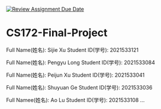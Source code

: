 [![Review Assignment Due Date](https://classroom.github.com/assets/deadline-readme-button-24ddc0f5d75046c5622901739e7c5dd533143b0c8e959d652212380cedb1ea36.svg)](https://classroom.github.com/a/FihFJGjB)
# CS172-Final-Project
Full Name(姓名): Sijie Xu
Student ID(学号): 2021533121

Full Name(姓名): Pengyu Long
Student ID(学号): 2021533084

Full Name(姓名): Peijun Xu
Student ID(学号): 2021533041

Full Name(姓名): Shuyuan Ge
Student ID(学号): 2021533036

Full Namee(姓名): Ao Lu
Student ID(学号): 2021533108
...
